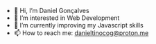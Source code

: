 - 👋 Hi, I’m Daniel Gonçalves
- 👀 I’m interested in Web Development
- 🌱 I’m currently improving my Javascript skills
- 📫 How to reach me: danieltinocog@proton.me

